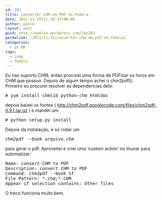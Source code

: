 ```yaml
---
id: 202
title: converter CHM em PDF no Fedora
date: 2011-11-15T11:18:37+00:00
author: paolo
layout: post
guid: http://paoloo.wordpress.com/?p=202
permalink: /2011/11/15/converter-chm-em-pdf-no-fedora/
categories:
  - pt-BR
tags:
  - comp
  - fedora
---
```

Eu nao suporto CHM, entao procurei uma forma de PDFizar os livros em CHM que possuo. Depois de algum tempo achei o chm2pdf().  
Primeiro eu procurei resolver as dependencias dele:

<pre class="brush: bash; title: ; notranslate" title=""># yum install chmlib python-chm htmldoc
</pre>

depois baixei os fontes ( http://chm2pdf.googlecode.com/files/chm2pdf-0.9.1.tar.gz ) e mandei um:

<pre class="brush: bash; title: ; notranslate" title=""># python setup.py install
</pre>

Depois da instalação, é só rodar um

<pre class="brush: bash; title: ; notranslate" title="">chm2pdf --book arquivo.chm
</pre>

para gerar o pdf. Aproveitei e criei uma &#8216;custom action&#8217; no thunar para automatizar:

<pre class="brush: plain; title: ; notranslate" title="">Name: convert CHM to PDF
Description: convert CHM to PDF
Command: chm2pdf --book %f
File Pattern: *.chm;*.CHM
Appear if selection contains: Other files
</pre>

O treco funciona muito bem.